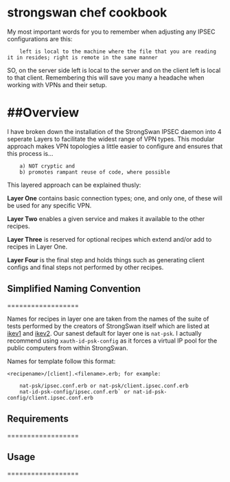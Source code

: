 # strongswan chef cookbook

My most important words for you to remember when adjusting any IPSEC configurations are this:

        left is local to the machine where the file that you are reading it in resides; right is remote in the same manner

SO, on the server side left is local to the server and on the client left is local to that client. Remembering this will save you many a headache when working with VPNs and their setup.

##Overview
=================

I have broken down the installation of the StrongSwan IPSEC daemon into 4 seperate Layers to facilitate the widest range of VPN types. This modular approach makes VPN topologies a little easier to configure and ensures that this process is...

        a) NOT cryptic and
        b) promotes rampant reuse of code, where possible

This layered approach can be explained thusly:

**Layer One** contains basic connection types; one, and only one, of these will be used for any specific VPN.

**Layer Two** enables a given service and makes it available to the other recipes.

**Layer Three** is reserved for optional recipes which extend and/or add to recipes in Layer One.

**Layer Four** is the final step and holds things such as generating client configs and final steps not performed by other recipes.

## Simplified Naming Convention 
==================

Names for recipes in layer one are taken from the names of the suite of tests performed by the creators of StrongSwan itself which are listed at [ikev1](http://www.strongswan.org/uml/testresults/ikev1/) and [ikev2](http://www.strongswan.org/uml/testresults5/ikev2/). Our sanest default for layer one is `nat-psk`. I actually recommend using `xauth-id-psk-config` as it forces a virtual IP pool for the public computers from within StrongSwan.

Names for template follow this format: 

    <recipename>/[client].<filename>.erb; for example:

        nat-psk/ipsec.conf.erb or nat-psk/client.ipsec.conf.erb
        nat-id-psk-config/ipsec.conf.erb` or nat-id-psk-config/client.ipsec.conf.erb
    

## Requirements
==================

## Usage
==================


